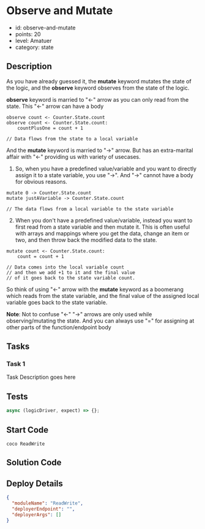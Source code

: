 # Observe and Mutate

- id: observe-and-mutate
- points: 20
- level: Amatuer
- category: state

## Description

As you have already guessed it, the **mutate** keyword mutates the state of the logic, and the **observe** keyword observes from the state of the logic.

**observe** keyword is married to "<-" arrow as you can only read from the state. This "<-" arrow can have a body

```cocolang
observe count <- Counter.State.count
observe count <- Counter.State.count:
    countPlusOne = count + 1

// Data flows from the state to a local variable
```

And the **mutate** keyword is married to "->" arrow. But has an extra-marital affair with "<-" providing us with variety of usecases.

1. So, when you have a predefined value/variable and you want to directly assign it to a state variable, you use "->". And "->" cannot have a body for obvious reasons.

```cocolang
mutate 0 -> Counter.State.count
mutate justAVariable -> Counter.State.count

// The data flows from a local variable to the state variable
```

2. When you don't have a predefined value/variable, instead you want to first read from a state variable and then mutate it. This is often useful with arrays and mappings where you get the data, change an item or two, and then throw back the modified data to the state.

```cocolang
mutate count <- Counter.State.count:
    count = count + 1

// Data comes into the local variable count
// and then we add +1 to it and the final value
// of it goes back to the state variable count.
```

So think of using "<-" arrow with the **mutate** keyword as a boomerang which reads from the state variable, and the final value of the assigned local variable goes back to the state variable.

**Note**: Not to confuse "<-" "->" arrows are only used while observing/mutating the state. And you can always use "=" for assigning at other parts of the function/endpoint body

## Tasks

### Task 1

Task Description goes here

## Tests

```javascript
async (logicDriver, expect) => {};
```

## Start Code

```cocolang
coco ReadWrite

```

## Solution Code

## Deploy Details

```json
{
  "moduleName": "ReadWrite",
  "deployerEndpoint": "",
  "deployerArgs": []
}
```
